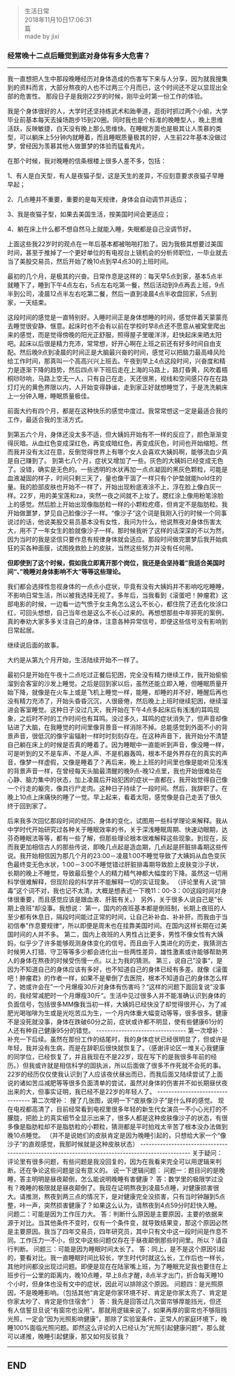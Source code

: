 > 生活日常  
> 2018年11月10日17:06:31         
>  篇  
>made by jixi

### 经常晚十二点后睡觉到底对身体有多大危害？



----------
我一直想把人生中那段晚睡经历对身体造成的伤害写下来与人分享，因为就我搜集到的资料而言，大部分熬夜的人也不过两三个月而已，这个时间还不足以显现出全部的危害性。 那段日子是我刚22岁的时候，刚毕业时第一份工作的体验。  

我是个身体很好的人，大学时还坚持练武术和跆拳道，逛街时抓过两个小偷，大学毕业前基本每天去操场跑步15到20圈。同时我也是个标准的晚睡型人，晚上思维活跃，反映敏捷，白天没有晚上那么思维快。在睡眠方面也是极其让人羡慕的类型，可以躺床上5分钟内就睡着，而且睡眠质量极其的好，人生前22年基本没做过梦，曾经因为羡慕其他人做噩梦的体验而猛看鬼片。  

在那个时候，我对晚睡的信条根楼上很多人差不多，包括：

1、有人是白天型，有人是夜猫子型，这是天生的差异，不应刻意要求夜猫子早睡早起；  

2、几点睡并不重要，重要的是每天规律，身体会自动调节并适应；  

3、我是夜猫子型，如果去美国生活，按美国时间会更适应；  

4、躺在床上什么都不想自然马上就能入睡，失眠都是自己没调节好。  


上面这些我22岁时的观点在一年后基本都被啪啪打脸了。因为我极其想要过美国时间，甚至于推掉了一个更好单位的有电视台上镜机会的分析师职位，一毕业就去当了美股交易员，然后开始了晚10点到早4点30的上班时间。  

最初的几个月，是极其的兴奋。日常作息是这样的：每天早5点到家，基本5点半就睡下了，睡到下午4点左右，5点左右吃第一餐，然后活动到9点再去上班，9点半到公司，凌晨12点半左右吃第二餐，然后一直到凌晨4点半收盘回家，5点到家，一天结束。  


这段时间的感觉是一直特别好。入睡时间正是身体想睡的时间，感觉伴着天蒙蒙亮去睡觉很安静、惬意。起床时也不会有以前在学校时早8点还不愿意从被窝里爬出来的感觉，而是觉得傍晚的阳光正舒服，照得屋子里暖洋洋，赶快起床来晒太阳吧。起床以后很是精力充沛，常常想，好开心啊在上班之前还有好多时间自由支配。然后晚9点到凌晨的时间正是大脑最兴奋的时间，感觉可以把脑力最高峰风险给工作时间，那真叫一个高高兴兴上班去。午夜到早上4点这段时间，兴奋度和精力是逐渐下降的趋势，然后四点半下班后走在上海的马路上，路灯昏黄，风吹着梧桐唦唦响，马路上空无一人，只有自己在走，天还很黑，视线和空间感只存在在路灯灯光的黄色界限以内，人开始变得静谧，走到家正好就想睡觉了，于是洗洗躺床上一分钟入睡，睡眠质量极佳。  

前面大约有四个月，都是在这种快乐的感觉中度过。我常常想这一定是最适合我的工作，最适合我的生活方式。  

到第五六个月，身体还没太多不适，但大姨妈开始有不一样的反应了，颜色渐渐变得灰暗。从血红色变成深红色，再变成暗红色，再变成灰色，时间也开始缩短。然而我并没有太过在意，反倒觉得世界上有哪个女人会喜欢大姨妈啊，能够流血少真是自己赚到了。 到第七八个月，症状又增加了一些。灰色的大姨妈已经变成无色了。没错，确实是无色的。一些透明的水状再加一点点凝固的黑灰色颗粒，可能是血液凝固的样子，时间只剩三天了，量也像干涸了一样只有个护垫就能hold住的量。我的脸部皮肤也开始不一样了，开始出现粉底液涂不上，浮在脸上像白灰一样。22岁，用的美宝莲和za，突然一夜之间就不上妆了。腮红涂上像用粉笔涂脸上的感觉。然后脸上开始出现像脂肪粒一样的小颗粒疙瘩，但肯定不是脂肪粒。我开始做噩梦，梦见自己脸像沙子一样。“像沙子”这个词是我刚入行的时候一个同事说过的话，他说美股交易员基本没有女性，我问为什么，他说熬夜对身体伤害太大，用不了一年女生的脸就像沙子一样。那时候我听了这样的话深深的不以为然，因为当时的我是坚信只要作息有规律身体就会适应。那段时间做完噩梦后我开始疯狂的买各种面膜，试图挽救脸上的皮肤，当然这些努力并没有任何用。  

**但即使到了这个时候，假如我立即离开那个岗位，我还是会坚持着”我适合美国时间“、”晚睡对身体影响不大“等等这些理论。**  

我们都会选择性忽视身体的一点点小症状，毕竟有没有大姨妈并不影响吃吃睡睡，不影响日常生活，所以被我选择无视了。多年后，当我看到《滚蛋吧！肿瘤君》这部电影的时候，一边看一边气愤于女主角怎么这么不长心，都住院了还去化妆涂口红，可回头想想，自己当年也是这么不长心过来的。再想想那些中年猝死的案例，真的奉劝大家多多关注自己的身体，注意各种异常信号，即便这些信号没有影响到日常起居。  

继续说后面的故事。   

大约是从第九个月开始，生活陆续开始不一样了。  

最初只是开始在午夜十二点吃过正餐后犯困，完全没有精力继续工作，我开始偷偷溜到会客室的沙发上睡觉。之后是回到家以后，虽然还能立即入睡，但睡眠质量开始下降，就像是在火车上或是飞机上睡觉一样，能睡，却睡的并不好，睡醒后再也没有精力充沛了，开始头昏昏沉沉，人很疲倦，然后晚上上班时继续犯困，继续溜进会客室睡觉。这种日子没过几天，我开始在下午4点多起床后有浅浅的耳鸣现象，之后时不时的工作时间也有耳鸣。没过多久，耳鸣的症状消失了，但声音却像钻进了大脑，在我睡觉的时间里像背景音一样消除不掉。总能感觉到外面不小的背景声音，很低沉的像宇宙辐射一样时时刻刻存在。在这种声音下，我开始分不清楚自己躺在床上的时候是否真的睡着了。因为睡眠中一直能听到声音，像没睡一样，可是听到的又不是车声、不是人声、不是机器轰鸣，根本不是外界存在的真实的声音，像梦一样虚假，又像是睡着了？再后来，晚上上班的时间里也像是能听见浅浅的背景声音一样，在曾经每天头脑最清醒的晚9点-晚12点里，我也开始很难处在心静、脑力集中的状态，加上凌晨后开始犯困的症状一直都在，我开始觉得自己像一个行走的躯壳，像具行尸走肉。这种日子持续了一段时间。然后，我辞职了。在晚上10点上床痛快的睡了一觉。早上起来，看着太阳，感觉像是自己走丢了很久终于回到家了。  

后来我多次回忆那段时间的经历、身体的变化，试图用一些科学理论来解释。我从中学时代开始研究过各种关于睡眠效率的书，关于深浅睡眠周期、快速动眼期，达芬奇睡眠法等等，都有一些了解，但那些理论根本很难解释这些现象。到现在，反而我更加相信古人的那些传说，即晚几点起是造血期，几点起是肝脏排毒期这些传说。我开始相信因为那几个月的23:00－凌晨1:00不睡觉导致了大姨妈从血色变灰色最终变无色水状，1:00－3:00不睡觉错过肝脏排毒期导致脸上皮肤变沙子状，长期的晚上不睡觉，导致最后整个人的精力精气神都大幅度的下降。虽然这一切用科学很难解释，但现阶段的科学并不能解释一切的实证现象。 （评论里有人说“排毒”这个词不对，我也记不太清，大概是想表述一下晚11：00-3：00这段时间对身体很重要，而且感觉应该是跟血液、肝脏有关。） 另外，关于很多人说自己是”长期上夜班“却没事。我想说： 第一，国内的夜班基本都是倒班制，长期上夜班的人至少都有休息日，隔段时间能过正常的时间，让自己补补血、补补肝。而我由于当初信奉”作息要规律“，所以即便是周末也在挂靠美国时间。在国内这样长期在过美国时间的人并不多。 第二，国内上夜班的人男性占比更多，男性不像女性有大姨妈，似乎少了许多能够观测身体变化的信号。而且由于人类进化的历史，我猜测古时候男人打猎、守卫等等多少都会进化出一些两性差异，雄性激素或许能够帮助男人的身体在熬夜的时候受伤慢一点。以上为我的猜测。 第三，说自己”没事“，是因为不知道自己的身体应该有多好，也不知道自己的身体已经有多差。就像《滚蛋吧！肿瘤君》的作者一样，如果不是晕倒了去医院，根本不知道自己的身体怎么样了，她或许会在”一个月爆瘦30斤对身体有伤害吗？“这样的问题下面回复说”没事的，我经常减肥时一个月爆瘦30斤“。生活中见过很多人并不能准确认识到身体的负面信号，包括很多MM像我当初一样，大姨妈已经快没了却觉得很开心，为了减肥光喝咖啡为生或是光吃苦瓜为生，一个月内体重大幅变动等等，很多很多。健康不是没死就没事，身体在跌破60分之前，症状或许都不明显，使有些健康61分的人还有种自己健康95分的错觉。 -------------------------------- 第一次增补： 补充一下后续。虽然在那份工作的结尾时，我的身体症状已经很明显了，但或许是年轻，我并没有生病，而是在辞职后很快就恢复了。（感谢评论区一堆关心我健康的同学位，已经恢复了，并且我现在不是22岁，现在写下的是我很多年前的经历。）但我或许就是相信科学的固执派，所以后面做了很多不作死就不会死的事。22岁的经历仅仅使我认识到了人应该夜伏昼出而已，而我后面又陆续尝试了上面说的诸如苦瓜减肥等等很多负面清单的尝试，虽然对身体的伤害并不如长期昼伏夜出来的大，但事实证明，我已经不是22岁的年轻人了。 --------------------------------- 第二次增补： 搜了几张图，说明一下“皮肤像沙子”是什么样的感觉。 现在电视都高清了，目前经常看到电视里很多年轻的新生代女演员一不小心光打的不朦胧，把脸上的真实细节全显示出来了，很多人都是这种皮肤像沙子的状态，有很多像是脂肪粒却不是脂肪粒的小颗粒，猜测都是平时拍戏太辛苦了根本没办法做到晚10点睡觉。 （并不是说她们的皮肤肯定是因为晚睡引起的，只想给大家一个“像沙子”的直观感觉，我那时候就是这种皮肤状态） ------------------------------------------------------------------------------------------------ 关于疑问： 评论里有很多问题，有些问题是我没回复的，因为在我看来完全可以用逻辑来判断。还在争论这些问题是没有意义的。 说一下逻辑问题： 问题一：题目问的是晚睡，答主明明是昼夜颠倒，怎么能说明晚睡有害健康？ 答：数学里的极限学过没有？晚睡的极限就是昼夜颠倒了。我现在证明熬夜到凌晨5点睡，对健康损害很大。请推测，熬夜到两三点的情况下，是对健康完全没损害，只有当时钟蹦到5点整，咔一声，突然损害健康了？如果这么认为，请熬夜到4点59分时赶快入睡。 问题二：可能是因为工作压力大。 答：判断什么原因是主要原因，主要的依据来源于对比。当其他条件不变时，仅有一个条件变，就导致结果变，那这个原因必然是主要原因。我当了四年交易员，四年研究员，其中只有文中这一段时间是作息不同。工作压力一不小，但文中这些问题仅存在于昼夜颠倒那些时间里。所以？请自行判断。 问题三：可能是因为睡眠时间太长了。 答：同上，是不是这个原因引起的，要看对比。我一直睡眠时间比较长，学生时代时就这么长，工作后也一样长，其他时间都没出现过问题。即便是现在在陆家嘴上班，为了睡眠充足我也要住在上班步行一公里的距离内，晚10点睡，早上8点才醒，8点半才出门，折合每天睡10个小时，但身体也没有文中的症状，因此可以排除这个原因。 问题四：是光照原因，不是晚睡影响。（包括其他“肯定是你家环境不好、肯定是你家太亮了、肯定是你家太吵了、肯定是你住宿舍” ） 答：我先是回答过几次窗帘够厚能挡光，但还有人信誓旦旦说“有窗帘也没用”。那就用逻辑来说了，如果再厚的窗帘也不够阻挡光照，一定会“因为光照影响健康”，那除了实验室条件，正常人的家庭环境下，晚睡100%面临光照问题。即然这么评论的人已经认为”光照引起健康问题“，那么就可以递推，晚睡引起健康，那又如何反驳我？

----------
## END

